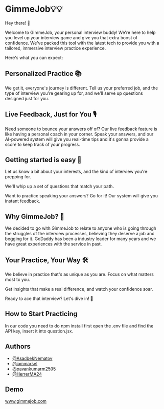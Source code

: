 # GimmeJob💡💡

Hey there! 👋

Welcome to GimmeJob, your personal interview buddy! We're here to help you level up your interview game and give you that extra boost of confidence. We've packed this tool with the latest tech to provide you with a tailored, immersive interview practice experience.

Here's what you can expect:

## Personalized Practice 📚
We get it, everyone's journey is different. Tell us your preferred job, and the type of interview you're gearing up for, and we'll serve up questions designed just for you.

## Live Feedback, Just for You 🎙️
Need someone to bounce your answers off of? Our live feedback feature is like having a personal coach in your corner. Speak your answers, and our AI-powered system will give you real-time tips and it's gonna provide a score to keep track of your progress.

## Getting started is easy 🚀

Let us know a bit about your interests, and the kind of interview you're prepping for.

We'll whip up a set of questions that match your path.

Want to practice speaking your answers? Go for it! Our system will give you instant feedback.

## Why GimmeJob? 🌟
We decided to go with GimmeJob to relate to anyone who is going through the struggles of the interview processes, believing they deserve a job and begging for it. GoDaddy has been a industry leader for many years and we have great experiences with the service in past. 
## Your Practice, Your Way 🛠️
We believe in practice that's as unique as you are. Focus on what matters most to you.

Get insights that make a real difference, and watch your confidence soar.

Ready to ace that interview? Let's dive in! 💪

## How to Start Practicing
In our code you need to do npm install first
open the .env file and find the API key, insert it into question.jsx. 

## Authors

- [@AsadbekNematov](https://github.com/AsadbekNematov)
- [@iammarsel](https://github.com/iammarsel)
- [@pavankumarm2505](https://github.com/pavankumarm2505)
- [@HerrerMA24](https://github.com/HerrerMA24)


## Demo

www.gimmejob.com

